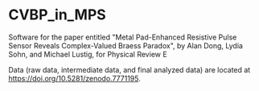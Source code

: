 # CVBP_in_MPS
Software for the paper entitled "Metal Pad-Enhanced Resistive Pulse Sensor Reveals Complex-Valued Braess Paradox", by Alan Dong, Lydia Sohn, and Michael Lustig, for Physical Review E

Data (raw data, intermediate data, and final analyzed data) are located at https://doi.org/10.5281/zenodo.7771195.